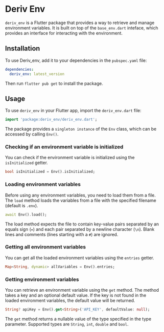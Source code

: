 # Deriv Env

`deriv_env` is a Flutter package that provides a way to retrieve and manage environment variables. It is built on top of the `base_env.dart` inteface, which provides an interface for interacting with the environment.

## Installation

To use Deriv_env, add it to your dependencies in the `pubspec.yaml` file:

```yaml
dependencies:
  deriv_env: latest_version
```

Then run `flutter pub get` to install the package.

## Usage

To use `deriv_env` in your Flutter app, import the `deriv_env.dart` file:

```dart
import 'package:deriv_env/deriv_env.dart';
```

The package provides a `singleton instance` of the `Env` class, which can be accessed by calling `Env()`.

### Checking if an environment variable is initialized

You can check if the environment variable is initialized using the `isInitialized` getter.

```dart
bool isInitialized = Env().isInitialized;
```

### Loading environment variables

Before using any environment variables, you need to load them from a file. The `load` method loads the variables from a file with the specified filename (default is `.env`).

```dart
await Env().load();
```

The load method expects the file to contain key-value pairs separated by an equals sign (`=`) and each pair separated by a newline character (`\n`). Blank lines and comments (lines starting with a `#`) are ignored.

### Getting all environment variables

You can get all the loaded environment variables using the `entries` getter.

```dart
Map<String, dynamic> allVariables = Env().entries;
```

### Getting environment variables

You can retrieve an environment variable using the `get` method. The method takes a key and an optional default value. If the key is not found in the loaded environment variables, the default value will be returned.

```dart
String? apiKey = Env().get<String>('API_KEY', defaultValue: null);
```

The `get` method returns a nullable value of the type specified in the type parameter. Supported types are `String`, `int`, `double` and `bool`.
